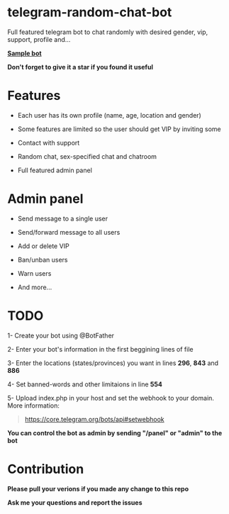 # telegram-random-chat-bot
Full featured telegram bot to chat randomly with desired gender, vip, support, profile and...

**[Sample bot](https://t.me/DilbarChatBot)**

**Don't forget to give it a star if you found it useful**

# Features
+ Each user has its own profile (name, age, location and gender)

+ Some features are limited so the user should get VIP by inviting some

+ Contact with support

+ Random chat, sex-specified chat and chatroom

+ Full featured admin panel

# Admin panel
+ Send message to a single user

+ Send/forward message to all users

+ Add or delete VIP

+ Ban/unban users

+ Warn users

+ And more...

# TODO
1- Create your bot using @BotFather

2- Enter your bot's information in the first beggining lines of file

3- Enter the locations (states/provinces) you want in lines **296**, **843** and **886**

4- Set banned-words and other limitaions in line **554**

5- Upload index.php in your host and set the webhook to your domain. More information:
> https://core.telegram.org/bots/api#setwebhook


**You can control the bot as admin by sending "/panel" or "admin" to the bot**

# Contribution

**Please pull your verions if you made any change to this repo**

**Ask me your questions and report the issues**
